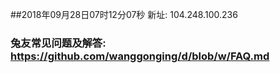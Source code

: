 ##2018年09月28日07时12分07秒 新址: 104.248.100.236
### 兔友常见问题及解答: https://github.com/wanggonging/d/blob/w/FAQ.md
